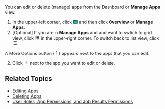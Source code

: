 You can edit or delete (manage) apps from the Dashboard or **Manage Apps** view.

1. In the upper-left corner, click ![menu button](images/menu-button.png) and then click **Overview** or **Manage Apps**. 
2. [Optional] If you are in **Manage Apps** and and want to swtich to grid view, click ![grid view](images/grid-view.png) in the upper-right corner. To switch back to list view, click ![list view](images/list-view.png).
  
  A More Options button (![more options](images/more-options.png)) appears next to the apps that you can edit.
 
2. Click ![more options](images/more-options.png) next to the app you want to edit or delete.

## Related Topics

* [Editing Apps](editing-app.md)
* [Deleting Apps](deleting-app.md)
* [User Roles, App Permissions, and Job Results Permissions](app-permission-user-role.md)
